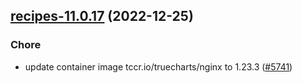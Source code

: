 

## [recipes-11.0.17](https://github.com/truecharts/charts/compare/recipes-11.0.16...recipes-11.0.17) (2022-12-25)

### Chore

- update container image tccr.io/truecharts/nginx to 1.23.3 ([#5741](https://github.com/truecharts/charts/issues/5741))
  
  
